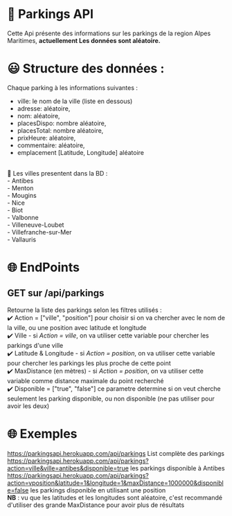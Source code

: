 # 🚗  Parkings API
Cette Api présente des informations sur les parkings de la region Alpes Maritimes, **actuellement Les données sont aléatoire.** </br>

# 😃 Structure des données :
Chaque parking à les informations suivantes :
- ville: le nom de la ville (liste en dessous)
- adresse: aléatoire,
- nom: aléatoire,
- placesDispo: nombre aléatoire,
- placesTotal: nombre aléatoire,
- prixHeure: aléatoire,
- commentaire: aléatoire,
- emplacement [Latitude, Longitude] aléatoire

</br>
🌁 Les villes presentent dans la BD : </br>
- Antibes </br>
- Menton </br>
- Mougins </br>
- Nice </br>
- Biot </br>
- Valbonne </br>
- Villeneuve-Loubet </br>
- Villefranche-sur-Mer </br>
- Vallauris </br>

# 🌐 EndPoints
## GET sur /api/parkings </br>
Retourne la liste des parkings selon les filtres utilisés : </br>
✔️ Action = ["ville", "position"] pour choisir si on va chercher avec le nom de la ville, ou une position avec latitude et longitude</br>
✔️ Ville - si _Action = ville_, on va utiliser cette variable pour chercher les parkings d'une ville</br>
✔️ Latitude & Longitude - si _Action = position_, on va utiliser cette variable pour chercher les parkings les plus proche de cette point</br>
✔️ MaxDistance (en mètres) - si _Action  = position_, on va utiliser cette variable comme distance maximale du point recherché</br> 
✔️ Disponible = ["true", "false"] ce parametre determine si on veut cherche seulement les parking disponible, ou non disponible (ne pas utiliser pour avoir les deux)

# 🌐 Exemples 
https://parkingsapi.herokuapp.com/api/parkings List complète des parkings </br>
https://parkingsapi.herokuapp.com/api/parkings?action=ville&ville=antibes&disponible=true les parkings disponible à Antibes </br>
https://parkingsapi.herokuapp.com/api/parkings?action=vposition&latitude=1&longitude=1&maxDistance=1000000&disponible=false les parkings disponible en utilisant une position </br>
**NB** : vu que les latitudes et les longitudes sont aléatoire, c'est recommandé d'utiliser des grande MaxDistance pour avoir plus de résultats


